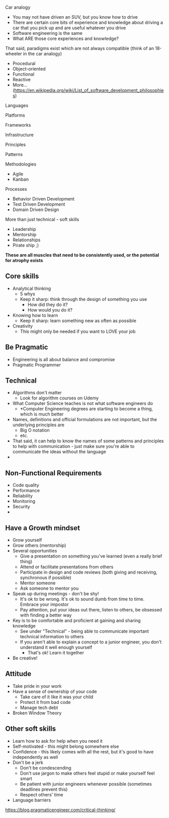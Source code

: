 Car analogy
 - You may not have driven an SUV, but you know how to drive
 - There are certain core bits of experience and knowledge about driving a car that you pick up and are useful whatever you drive
 - Software engineering is the same
 - What ARE those core experiences and knowledge?

That said, paradigms exist which are not always compatible (think of an 18-wheeler in the car analogy)
- Procedural
- Object-oriented
- Functional
- Reactive
- More... (https://en.wikipedia.org/wiki/List_of_software_development_philosophies)

Languages

Platforms

Frameworks

Infrastructure

Principles

Patterns

Methodologies
 - Agile
 - Kanban

Processes
 - Behavior Driven Development
 - Test Driven Development
 - Domain Driven Design

More than just technical - soft skills
 - Leadership
 - Mentorship
 - Relationships
 - Pirate ship ;)

**These are all muscles that need to be consistently used, or the potential for atrophy exists**

## Core skills
 - Analytical thinking
   - 5 whys
   - Keep it sharp: think through the design of something you use 
     - How did they do it?
     - How would you do it?
 - Knowing how to learn
   - Keep it sharp: learn something new as often as possible
 - Creativity
   - This might only be needed if you want to LOVE your job


## Be Pragmatic
 - Engineering is all about balance and compromise
 - Pragmatic Programmer

## Technical
 - Algorithms don't matter
   - Look for algorithm courses on Udemy
 - What Computer Science teaches is not what software engineers do
   - *Computer Engineering degrees are starting to become a thing, which is much better
 - Names, definitions and official formulations are not important, but the underlying principles are
   - Big O notation
   - etc.
 - That said, it can help to know the names of some patterns and principles to help with communication - just make sure you're able to communicate the ideas without the language
 - 

## Non-Functional Requirements
 - Code quality
 - Performance
 - Reliability
 - Monitoring
 - Security
 - 

## Have a Growth mindset
 - Grow yourself
 - Grow others (mentorship)
 - Several opportunities
   - Give a presentation on something you've learned (even a really brief thing)
   - Attend or facilitate presentations from others
   - Participate in design and code reviews (both giving and receiving, synchronous if possible)
   - Mentor someone
   - Ask someone to mentor you
 - Speak up during meetings - don't be shy!
   - It's ok to be wrong. It's ok to sound dumb from time to time. Embrace your impostor
   - Pay attention, put your ideas out there, listen to others, be obsessed with finding a better way
 - Key is to be comfortable and proficient at gaining and sharing knowledge
   - See under "Technical" - being able to communicate important technical information to others
   - If you aren't able to explain a concept to a junior engineer, you don't understand it well enough yourself
     - That's ok! Learn it together
 - Be creative!

## Attitude
- Take pride in your work
- Have a sense of ownership of your code
  - Take care of it like it was your child
  - Protect it from bad code
  - Manage tech debt
- Broken Window Theory

## Other soft skills
- Learn how to ask for help when you need it
- Self-motivated - this might belong somewhere else
- Confidence - this likely comes with all the rest, but it's good to have independently as well
- Don't be a jerk
  - Don't be condescending
  - Don't use jargon to make others feel stupid or make yourself feel smart
  - Be patient with junior engineers whenever possible (sometimes deadlines prevent this)
  - Respect others' time
- Language barriers

https://blog.pragmaticengineer.com/critical-thinking/